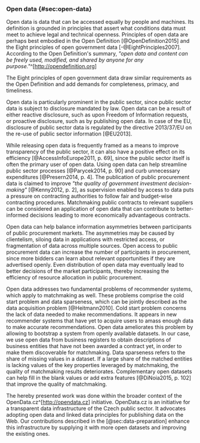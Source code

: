 ### Open data {#sec:open-data}

Open data is data that can be accessed equally by people and machines.
Its definition is grounded in principles that assert what conditions data must meet to achieve legal and technical openness.
Principles of open data are perhaps best embodied in the Open Definition [@OpenDefinition2015] and the Eight principles of open government data [-@EightPrinciples2007]. 
According to the Open Definition's summary, *"open data and content can be freely used, modified, and shared by anyone for any purpose."*^[<http://opendefinition.org>]
<!-- Legal conditions of open data are usually established via a licence or waiver, such as the Open Data Commons Public Domain Dedication and Licence (ODC PDDL).^[<https://opendatacommons.org/licenses/pddl/1.0>] -->
The Eight principles of open government data draw similar requirements as the Open Definition and add demands for completeness, primacy, and timeliness.

Open data is particularly prominent in the public sector, since public sector data is subject to disclosure mandated by law.
Open data can be a result of either reactive disclosure, such as upon Freedom of Information requests, or proactive disclosure, such as by publishing open data. 
In case of the EU, disclosure of public sector data is regulated by the directive 2013/37/EU on the re-use of public sector information [@EU2013].

While releasing open data is frequently framed as a means to improve transparency of the public sector, it can also have a positive effect on its efficiency [@AccessInfoEurope2011, p. 69], since the public sector itself is often the primary user of open data.
Using open data can help streamline public sector processes [@Parycek2014, p. 90] and curb unnecessary expenditures [@Presern2014, p. 4].
The publication of public procurement data is claimed to improve *"the quality of government investment decision-making"* [@Kenny2012, p. 2], as supervision enabled by access to data puts a pressure on contracting authorities to follow fair and budget-wise contracting procedures.
Matchmaking public contracts to relevant suppliers can be considered an application of open data that can contribute to better-informed decisions leading to more economically advantageous contracts.

Open data can help balance information asymmetries between participants of public procurement markets.
The asymmetries may be caused by clientelism, siloing data in applications with restricted access, or fragmentation of data across multiple sources.
Open access to public procurement data can increase the number of participants in procurement, since more bidders can learn about relevant opportunities if they are advertised openly. 
Even distribution of open data may eventually lead to better decisions of the market participants, thereby increasing the efficiency of resource allocation in public procurement.

Open data addresses two fundamental problems of recommender systems, which apply to matchmaking as well.
These problems comprise the cold start problem and data sparseness, which can be jointly described as the data acquisition problem [@Heitmann2010].
Cold start problem concerns the lack of data needed to make recommendations.
It appears in new recommender systems that have yet to acquire users to amass enough data to make accurate recommendations.
Open data ameliorates this problem by allowing to bootstrap a system from openly available datasets.
In our case, we use open data from business registers to obtain descriptions of business entities that have not been awarded a contract yet, in order to make them discoverable for matchmaking.
Data sparseness refers to the share of missing values in a dataset. 
If a large share of the matched entities is lacking values of the key properties leveraged by matchmaking, the quality of matchmaking results deteriorates.
Complementary open datasets can help fill in the blank values or add extra features [@DiNoia2015, p. 102] that improve the quality of matchmaking.

The hereby presented work was done within the broader context of the OpenData.cz^[<http://opendata.cz>] initiative.
OpenData.cz is an initiative for a transparent data infrastructure of the Czech public sector.
It advocates adopting open data and linked data principles for publishing data on the Web.
Our contributions described in the [@sec:data-preparation] enhance this infrastructure by supplying it with more open datasets and improving the existing ones.
